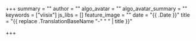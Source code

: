 +++
summary = ""
author = ""
algo_avatar = ""
algo_avatar_summary = ""
keywords = ["viisix"]
js_libs = []
feature_image = ""
date = "{{ .Date }}"
title = "{{ replace .TranslationBaseName "-" " " | title }}"

+++
